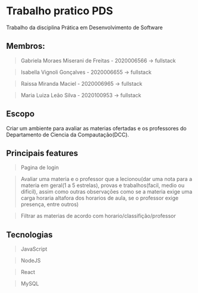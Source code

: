 # Trabalho pratico PDS
Trabalho da disciplina Prática em Desenvolvimento de Software 

## Membros:
> Gabriela Moraes Miserani de Freitas - 2020006566 -> fullstack

> Isabella Vignoli Gonçalves - 2020006655 -> fullstack

> Raissa Miranda Maciel - 2020006965 -> fullstack

> Maria Luiza Leão Silva - 2020100953 -> fullstack

## Escopo
Criar um ambiente para avaliar as materias ofertadas e os professores do Departamento de Ciencia da Compautação(DCC).

## Principais features
> Pagina de login

> Avaliar uma materia e o professor que a lecionou(dar uma nota para a materia em geral(1 a 5 estrelas), provas e trabalhos(facil, medio ou dificil), assim como outras observações como se a materia exige uma carga horaria altafora dos horarios de aula, se o professor exige presença, entre outros)

> Filtrar as materias de acordo com horario/classifição/professor

## Tecnologias
> JavaScript

> NodeJS

> React

> MySQL
